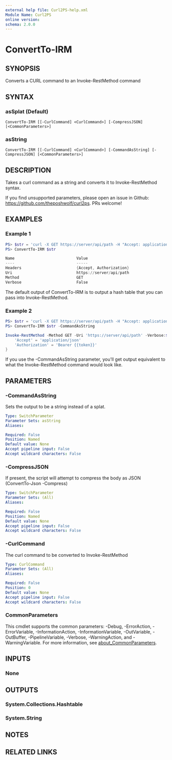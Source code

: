 ```yaml
---
external help file: Curl2PS-help.xml
Module Name: Curl2PS
online version:
schema: 2.0.0
---
```


# ConvertTo-IRM

## SYNOPSIS
Converts a CURL command to an Invoke-RestMethod command

## SYNTAX

### asSplat (Default)
```
ConvertTo-IRM [[-CurlCommand] <CurlCommand>] [-CompressJSON] [<CommonParameters>]
```

### asString
```
ConvertTo-IRM [[-CurlCommand] <CurlCommand>] [-CommandAsString] [-CompressJSON] [<CommonParameters>]
```

## DESCRIPTION
Takes a curl command as a string and converts it to Invoke-RestMethod syntax.

If you find unsupported parameters, please open an issue in Github: https://github.com/theposhwolf/curl2ps. PRs welcome!

## EXAMPLES

### Example 1
```powershell
PS> $str = 'curl -X GET https://server/api/path -H "Accept: application/json" -H "Authorization: Bearer {{token}}"'
PS> ConvertTo-IRM $str

Name                           Value
----                           -----
Headers                        {Accept, Authorization}
Uri                            https://server/api/path
Method                         GET
Verbose                        False
```

The default output of ConvertTo-IRM is to output a hash table that you can pass into Invoke-RestMethod.

### Example 2
```powershell
PS> $str = 'curl -X GET https://server/api/path -H "Accept: application/json" -H "Authorization: Bearer {{token}}"'
PS> ConvertTo-IRM $str -CommandAsString

Invoke-RestMethod -Method GET -Uri 'https://server/api/path' -Verbose:$false -Headers @{
    'Accept' = 'application/json'
    'Authorization' = 'Bearer {{token}}'
}
```

If you use the -CommandAsString parameter, you'll get output equivalent to what the Invoke-RestMethod command would look like.

## PARAMETERS

### -CommandAsString
Sets the output to be a string instead of a splat.

```yaml
Type: SwitchParameter
Parameter Sets: asString
Aliases:

Required: False
Position: Named
Default value: None
Accept pipeline input: False
Accept wildcard characters: False
```

### -CompressJSON
If present, the script will attempt to compress the body as JSON (ConvertTo-Json -Compress)

```yaml
Type: SwitchParameter
Parameter Sets: (All)
Aliases:

Required: False
Position: Named
Default value: None
Accept pipeline input: False
Accept wildcard characters: False
```

### -CurlCommand
The curl command to be converted to Invoke-RestMethod

```yaml
Type: CurlCommand
Parameter Sets: (All)
Aliases:

Required: False
Position: 0
Default value: None
Accept pipeline input: False
Accept wildcard characters: False
```

### CommonParameters
This cmdlet supports the common parameters: -Debug, -ErrorAction, -ErrorVariable, -InformationAction, -InformationVariable, -OutVariable, -OutBuffer, -PipelineVariable, -Verbose, -WarningAction, and -WarningVariable. For more information, see [about_CommonParameters](http://go.microsoft.com/fwlink/?LinkID=113216).

## INPUTS

### None

## OUTPUTS

### System.Collections.Hashtable

### System.String

## NOTES

## RELATED LINKS
